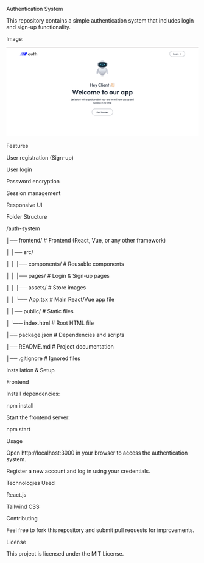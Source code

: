 Authentication System

This repository contains a simple authentication system that includes login and sign-up functionality.

Image:

![image alt](https://github.com/Ankit-Khairwal/Login/blob/9b7455313c210fd49aeb3f943887811d1060213c/Screenshot%202025-02-02%20221701.png)

Features

User registration (Sign-up)

User login

Password encryption

Session management

Responsive UI

Folder Structure

/auth-system

│── frontend/             # Frontend (React, Vue, or any other framework)

│   │── src/

│   │   │── components/   # Reusable components

│   │   │── pages/        # Login & Sign-up pages

│   │   │── assets/       # Store images

│   │   └── App.tsx        # Main React/Vue app file

│   │── public/           # Static files

│   └── index.html        # Root HTML file

│── package.json          # Dependencies and scripts

│── README.md             # Project documentation

│── .gitignore            # Ignored files

Installation & Setup

Frontend

Install dependencies:

npm install

Start the frontend server:

npm start

Usage

Open http://localhost:3000 in your browser to access the authentication system.

Register a new account and log in using your credentials.

Technologies Used

React.js 

Tailwind CSS 

Contributing

Feel free to fork this repository and submit pull requests for improvements.

License

This project is licensed under the MIT License.
